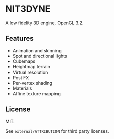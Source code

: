 # NIT3DYNE

A low fidelity 3D engine, OpenGL 3.2.

## Features

- Animation and skinning
- Spot and directional lights
- Cubemaps
- Heightmap terrain
- Virtual resolution
- Post FX
- Per-vertex shading
- Materials
- Affine texture mapping

## License

MIT.

See `external/ATTRIBUTION` for third party licenses.
